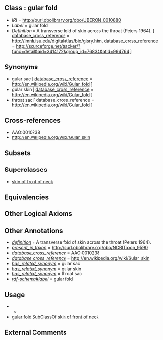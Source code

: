 
## Class : gular fold

 * *IRI* = http://purl.obolibrary.org/obo/UBERON_0010880
 * *Label* = gular fold
 * *Definition* = A transverse fold of skin across the throat (Peters 1964). [ [database_cross_reference](../../ef/oboInOwl#hasDbXref.md) = http://imnh.isu.edu/digitalatlas/bio/glsry.htm, [database_cross_reference](../../ef/oboInOwl#hasDbXref.md) = http://sourceforge.net/tracker/?func=detail&aid=3414172&group_id=76834&atid=994764 ]

## Synonyms

 * gular sac [ [database_cross_reference](../../ef/oboInOwl#hasDbXref.md) = http://en.wikipedia.org/wiki/Gular_fold ]
 * gular skin [ [database_cross_reference](../../ef/oboInOwl#hasDbXref.md) = http://en.wikipedia.org/wiki/Gular_fold ]
 * throat sac [ [database_cross_reference](../../ef/oboInOwl#hasDbXref.md) = http://en.wikipedia.org/wiki/Gular_fold ]

## Cross-references

 * AAO:0010238
 * http://en.wikipedia.org/wiki/Gular_skin

## Subsets


## Superclasses

 * [skin of front of neck](../../UBERON/54/UBERON_0010854.md)

## Equivalencies


## Other Logical Axioms


## Other Annotations

 * *[definition](../../IAO/15/IAO_0000115.md)* = A transverse fold of skin across the throat (Peters 1964).
 * *[present_in_taxon](../../RO/75/RO_0002175.md)* = http://purl.obolibrary.org/obo/NCBITaxon_9590
 * *[database_cross_reference](../../ef/oboInOwl#hasDbXref.md)* = AAO:0010238
 * *[database_cross_reference](../../ef/oboInOwl#hasDbXref.md)* = http://en.wikipedia.org/wiki/Gular_skin
 * *[has_related_synonym](../../ym/oboInOwl#hasRelatedSynonym.md)* = gular sac
 * *[has_related_synonym](../../ym/oboInOwl#hasRelatedSynonym.md)* = gular skin
 * *[has_related_synonym](../../ym/oboInOwl#hasRelatedSynonym.md)* = throat sac
 * *[rdf-schema#label](../../el/rdf-schema#label.md)* = gular fold

## Usage

 * -
 * [gular fold](../../UBERON/80/UBERON_0010880.md) SubClassOf [skin of front of neck](../../UBERON/54/UBERON_0010854.md)

## External Comments

